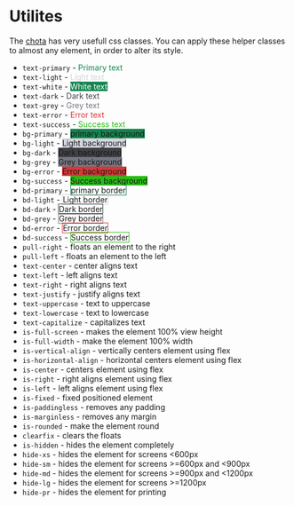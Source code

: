 # Utilites

The [chota](https://jenil.github.io/chota/) has very usefull css classes. You can apply these helper classes to almost any element, in order to alter its style.


* `text-primary` - <span class="text-primary">Primary text</span>
* `text-light` - <span class="text-light">Light text</span>
* `text-white` - <span class="bg-primary text-white">White text</span>
* `text-dark` - <span class="text-dark">Dark text</span>
* `text-grey` - <span class="text-grey">Grey text</span>
* `text-error` - <span class="text-error">Error text</span>
* `text-success` - <span class="text-success">Success text</span>
* `bg-primary` - <span class="bg-primary">primary background</span>
* `bg-light` - <span class="bg-light">Light background</span>
* `bg-dark` - <span class="bg-dark">Dark background</span>
* `bg-grey` - <span class="bg-grey">Grey background</span>
* `bg-error` - <span class="bg-error">Error background</span>
* `bg-success` - <span class="bg-success">Success background</span>
* `bd-primary` - <span class="bd-primary">primary border</span>
* `bd-light` - <span class="bd-light">Light border</span>
* `bd-dark` - <span class="bd-dark">Dark border</span>
* `bd-grey` - <span class="bd-grey">Grey border</span>
* `bd-error` - <span class="bd-error">Error border</span>
* `bd-success` - <span class="bd-success">Success border</span>
* `pull-right` - floats an element to the right
* `pull-left` - floats an element to the left
* `text-center` - center aligns text
* `text-left` - left aligns text
* `text-right` - right aligns text
* `text-justify` - justify aligns text
* `text-uppercase` - text to uppercase
* `text-lowercase` - text to lowercase
* `text-capitalize` - capitalizes text
* `is-full-screen` - makes the element 100% view height
* `is-full-width` - make the element 100% width
* `is-vertical-align` - vertically centers element using flex
* `is-horizontal-align` - horizontal centers element using flex
* `is-center` - centers element using flex
* `is-right` - right aligns element using flex
* `is-left` - left aligns element using flex
* `is-fixed` - fixed positioned element
* `is-paddingless` - removes any padding
* `is-marginless` - removes any margin
* `is-rounded` - make the element round
* `clearfix` - clears the floats
* `is-hidden` - hides the element completely
* `hide-xs` - hides the element for screens &lt;600px
* `hide-sm` - hides the element for screens &gt;=600px and &lt;900px
* `hide-md` - hides the element for screens &gt;=900px and &lt;1200px
* `hide-lg` - hides the element for screens &gt;=1200px
* `hide-pr` - hides the element for printing


<style>

ul{
    --color-primary: #14854F;
        --color-lightGrey: #d2d6dd;
        --color-grey: #747681;
        --color-darkGrey: #3f4144;
        --color-error: #d43939;
        --color-success: #28bd14;
}

/* Colors */
.bg-primary {
    background-color: var(--color-primary) !important;
}

.bg-light {
    background-color: var(--color-lightGrey) !important;
}

.bg-dark {
    background-color: var(--color-darkGrey) !important;
}

.bg-grey {
    background-color: var(--color-grey) !important;
}

.bg-error {
    background-color: var(--color-error) !important;
}

.bg-success {
    background-color: var(--color-success) !important;
}

.bd-primary {
    border: 1px solid var(--color-primary) !important;
}

.bd-light {
    border: 1px solid var(--color-lightGrey) !important;
}

.bd-dark {
    border: 1px solid var(--color-darkGrey) !important;
}

.bd-grey {
    border: 1px solid var(--color-grey) !important;
}

.bd-error {
    border: 1px solid var(--color-error) !important;
}

.bd-success {
    border: 1px solid var(--color-success) !important;
}

.text-primary {
    color: var(--color-primary) !important;
}

.text-light {
    color: var(--color-lightGrey) !important;
}

.text-dark {
    color: var(--color-darkGrey) !important;
}

.text-grey {
    color: var(--color-grey) !important;
}

.text-error {
    color: var(--color-error) !important;
}

.text-success {
    color: var(--color-success) !important;
}

.text-white {
    color: #fff !important;
}
</style>